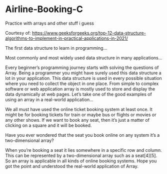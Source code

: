 # Airline-Booking-C
Practice with arrays and other stuff i guess

Courtesy of: https://www.geeksforgeeks.org/top-12-data-structure-algorithms-to-implement-in-practical-applications-in-2021/

The first data structure to learn in programming…

Most commonly and most widely used data structure in many applications…

Every beginner’s programming journey starts with solving the questions of Array. Being a programmer you might have surely used this data structure a lot in your application. This data structure is used in every possible situation where you need to collect the object in one place. From simple to complex software or web application array is mostly used to store and display the data dynamically at web pages. Let’s take one of the good examples of using an array in a real-world application…

We all must have used the online ticket booking system at least once. It might be for booking tickets for train or maybe bus or flights or movies or any other shows. If we want to book any seat, then it’s just a matter of clicking on a square and it will be booked. 


Have you ever wondered that the seat you book online on any system it’s a two-dimensional array? 

When you’re booking a seat it lies somewhere in a specific row and column. This can be represented by a two-dimensional array such as a seat[4][5]. So an array is applicable in all kinds of online booking systems. Hope you got the point and understood the real-world application of Array. 
